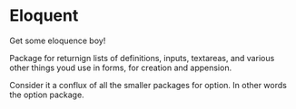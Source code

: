 Eloquent
========

Get some eloquence boy!

Package for returnign lists of definitions, inputs, textareas, and various other things youd use in forms, for 
creation and appension. 

Consider it a conflux of all the smaller packages for option. In other words the option package. 